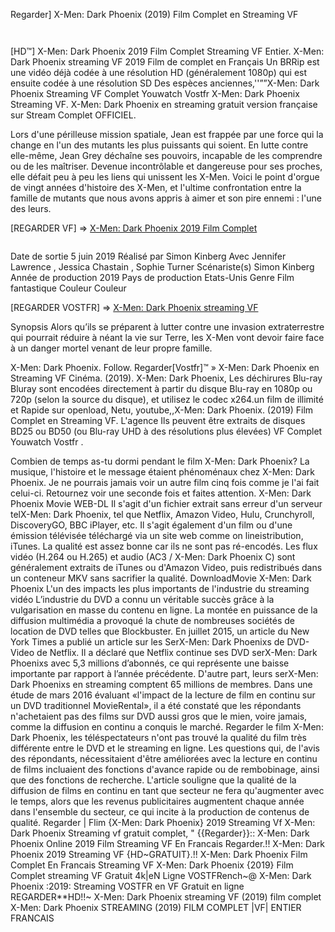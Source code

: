 Regarder] X-Men: Dark Phoenix (2019) Film Complet en Streaming VF

<a href="https://pappystreaming.site/movie/320288/x-men-dark-phoenix-2019-film-complet-en-streaming-vf-gratuit" target="_blank"><img alt="" src="https://4.bp.blogspot.com/-FN48ZUGmt5w/XMILsef98_I/AAAAAAAAAJk/peBCK7kjxjsJvXlGoSfKUv_IQ1fcCOJvgCEwYBhgL/s320/2839812.jpg"></a>

<a href="https://pappystreaming.site/movie/320288/x-men-dark-phoenix-2019-film-complet-en-streaming-vf-gratuit" target="_blank"><img alt="" src="https://imagizer.imageshack.com/img923/3074/H0Y2ZA.png"></a>

[HD™] X-Men: Dark Phoenix 2019 Film Complet Streaming VF Entier. X-Men: Dark Phoenix streaming VF 2019 Film de complet en Français Un BRRip est une vidéo déjà codée à une résolution HD (généralement 1080p) qui est ensuite codée à une résolution SD Des espèces anciennes,''””X-Men: Dark Phoenix Streaming VF Complet Youwatch Vostfr X-Men: Dark Phoenix Streaming VF. X-Men: Dark Phoenix en streaming gratuit version française sur Stream Complet OFFICIEL. 

Lors d'une périlleuse mission spatiale, Jean est frappée par une force qui la change en l'un des mutants les plus puissants qui soient. En lutte contre elle-même, Jean Grey déchaîne ses pouvoirs, incapable de les comprendre ou de les maîtriser. Devenue incontrôlable et dangereuse pour ses proches, elle défait peu à peu les liens qui unissent les X-Men. Voici le point d'orgue de vingt années d'histoire des X-Men, et l'ultime confrontation entre la famille de mutants que nous avons appris à aimer et son pire ennemi : l'une des leurs.

[REGARDER VF] => <a href="https://pappystreaming.site/movie/320288/x-men-dark-phoenix-2019-film-complet-en-streaming-vf-gratuit">X-Men: Dark Phoenix 2019 Film Complet</a></h1>

<a href="https://pappystreaming.site/movie/320288/x-men-dark-phoenix-2019-film-complet-en-streaming-vf-gratuit" target="_blank"><img alt="" src="https://2.bp.blogspot.com/-80SnDbtlPtU/XMINjVS6RFI/AAAAAAAAAKI/_S7cyUekyB0DcjQkqF5KuEZBvuf1LR4rgCEwYBhgL/s640/xman3.jpg"></a>

Date de sortie	5 juin 2019
Réalisé par	Simon Kinberg
Avec	Jennifer Lawrence , Jessica Chastain , Sophie Turner
Scénariste(s)	Simon Kinberg
Année de production	2019
Pays de production	Etats-Unis
Genre	Film fantastique
Couleur	Couleur 


[REGARDER VOSTFR] => <a href="https://pappystreaming.site/movie/320288/x-men-dark-phoenix-2019-film-complet-en-streaming-vf-gratuit">X-Men: Dark Phoenix streaming VF</a></h1>

Synopsis
Alors qu’ils se préparent à lutter contre une invasion extraterrestre qui pourrait réduire à néant la vie sur Terre, les X-Men vont devoir faire face à un danger mortel venant de leur propre famille.

X-Men: Dark Phoenix. Follow. Regarder[Vostfr]™ » X-Men: Dark Phoenix en Streaming VF Cinéma. (2019). X-Men: Dark Phoenix, Les déchirures Blu-ray Bluray sont encodées directement à partir du disque Blu-ray en 1080p ou 720p (selon la source du disque), et utilisez le codec x264.un film de illimité et Rapide sur openload, Netu, youtube,,X-Men: Dark Phoenix. (2019) Film Complet en Streaming VF. L'agence Ils peuvent être extraits de disques BD25 ou BD50 (ou Blu-ray UHD à des résolutions plus élevées) VF Complet Youwatch Vostfr . 

Combien de temps as-tu dormi pendant le film X-Men: Dark Phoenix? La musique, l'histoire et le message étaient phénoménaux chez X-Men: Dark Phoenix. Je ne pourrais jamais voir un autre film cinq fois comme je l'ai fait celui-ci. Retournez voir une seconde fois et faites attention. X-Men: Dark Phoenix Movie WEB-DL Il s'agit d'un fichier extrait sans erreur d'un serveur telX-Men: Dark Phoenix, tel que Netflix, Amazon Video, Hulu, Crunchyroll, DiscoveryGO, BBC iPlayer, etc. Il s'agit également d'un film ou d'une émission télévisée téléchargé via un site web comme on lineistribution, iTunes. La qualité est assez bonne car ils ne sont pas ré-encodés. Les flux vidéo (H.264 ou H.265) et audio (AC3 / X-Men: Dark Phoenix C) sont généralement extraits de iTunes ou d'Amazon Video, puis redistribués dans un conteneur MKV sans sacrifier la qualité. DownloadMovie X-Men: Dark Phoenix L'un des impacts les plus importants de l'industrie du streaming vidéo L’industrie du DVD a connu un véritable succès grâce à la vulgarisation en masse du contenu en ligne. La montée en puissance de la diffusion multimédia a provoqué la chute de nombreuses sociétés de location de DVD telles que Blockbuster. En juillet 2015, un article du New York Times a publié un article sur les SerX-Men: Dark Phoenixs de DVD-Video de Netflix. Il a déclaré que Netflix continue ses DVD serX-Men: Dark Phoenixs avec 5,3 millions d’abonnés, ce qui représente une baisse importante par rapport à l’année précédente. D'autre part, leurs serX-Men: Dark Phoenixs en streaming comptent 65 millions de membres. Dans une étude de mars 2016 évaluant «l'impact de la lecture de film en continu sur un DVD traditionnel MovieRental», il a été constaté que les répondants n'achetaient pas des films sur DVD aussi gros que le mien, voire jamais, comme la diffusion en continu a conquis le marché. Regarder le film X-Men: Dark Phoenix, les téléspectateurs n'ont pas trouvé la qualité du film très différente entre le DVD et le streaming en ligne. Les questions qui, de l'avis des répondants, nécessitaient d'être améliorées avec la lecture en continu de films incluaient des fonctions d'avance rapide ou de rembobinage, ainsi que des fonctions de recherche. L'article souligne que la qualité de la diffusion de films en continu en tant que secteur ne fera qu'augmenter avec le temps, alors que les revenus publicitaires augmentent chaque année dans l'ensemble du secteur, ce qui incite à la production de contenus de qualité.
Regarder | Flim {X-Men: Dark Phoenix} 2019 Streaming Vf
X-Men: Dark Phoenix Streaming vf gratuit complet, "
{{Regarder}}:: X-Men: Dark Phoenix Online 2019 Film Streaming VF En Francais
Regarder.!! X-Men: Dark Phoenix 2019 Streaming VF
{HD~GRATUIT}.!! X-Men: Dark Phoenix Film Complet En Francais Streaming VF
X-Men: Dark Phoenix {2019} Film Complet streaming VF Gratuit 4k|eN Ligne
VOSTFRench~@ X-Men: Dark Phoenix :2019: Streaming VOSTFR en VF Gratuit en ligne
REGARDER**HD!!~ X-Men: Dark Phoenix streaming VF (2019) film complet
X-Men: Dark Phoenix STREAMING (2019) FILM COMPLET |VF| ENTIER FRANCAIS
